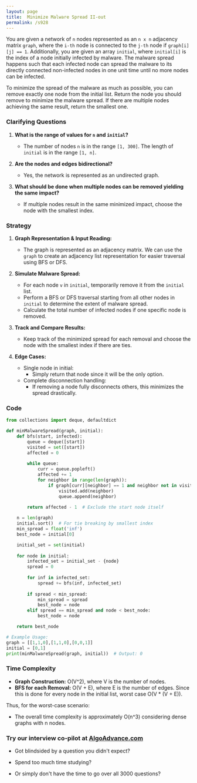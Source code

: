 ```yaml
---
layout: page
title:  Minimize Malware Spread II-out
permalink: /s928
---
```

You are given a network of `n` nodes represented as an `n x n` adjacency matrix `graph`, where the `i-th` node is connected to the `j-th` node if `graph[i][j] == 1`. Additionally, you are given an array `initial`, where `initial[i]` is the index of a node initially infected by malware. The malware spread happens such that each infected node can spread the malware to its directly connected non-infected nodes in one unit time until no more nodes can be infected.

To minimize the spread of the malware as much as possible, you can remove exactly one node from the initial list. Return the node you should remove to minimize the malware spread. If there are multiple nodes achieving the same result, return the smallest one.

### Clarifying Questions
1. **What is the range of values for `n` and `initial`?**
   - The number of nodes `n` is in the range `[1, 300]`. The length of `initial` is in the range `[1, n]`.

2. **Are the nodes and edges bidirectional?**
   - Yes, the network is represented as an undirected graph.

3. **What should be done when multiple nodes can be removed yielding the same impact?**
   - If multiple nodes result in the same minimized impact, choose the node with the smallest index.

### Strategy
1. **Graph Representation & Input Reading:**
   - The graph is represented as an adjacency matrix. We can use the `graph` to create an adjacency list representation for easier traversal using BFS or DFS.

2. **Simulate Malware Spread:**
   - For each node `v` in `initial`, temporarily remove it from the `initial` list.
   - Perform a BFS or DFS traversal starting from all other nodes in `initial` to determine the extent of malware spread.
   - Calculate the total number of infected nodes if one specific node is removed.

3. **Track and Compare Results:**
   - Keep track of the minimized spread for each removal and choose the node with the smallest index if there are ties.

4. **Edge Cases:**
   - Single node in initial:
     - Simply return that node since it will be the only option.
   - Complete disconnection handling:
     - If removing a node fully disconnects others, this minimizes the spread drastically.

### Code
```python
from collections import deque, defaultdict

def minMalwareSpread(graph, initial):
    def bfs(start, infected):
        queue = deque([start])
        visited = set([start])
        affected = 0
        
        while queue:
            curr = queue.popleft()
            affected += 1
            for neighbor in range(len(graph)):
                if graph[curr][neighbor] == 1 and neighbor not in visited and neighbor not in infected:
                    visited.add(neighbor)
                    queue.append(neighbor)
        
        return affected - 1  # Exclude the start node itself

    n = len(graph)
    initial.sort()  # For tie breaking by smallest index
    min_spread = float('inf')
    best_node = initial[0]

    initial_set = set(initial)
    
    for node in initial:
        infected_set = initial_set - {node}
        spread = 0
        
        for inf in infected_set:
            spread += bfs(inf, infected_set)
        
        if spread < min_spread:
            min_spread = spread
            best_node = node
        elif spread == min_spread and node < best_node:
            best_node = node

    return best_node

# Example Usage:
graph = [[1,1,0],[1,1,0],[0,0,1]]
initial = [0,1]
print(minMalwareSpread(graph, initial))  # Output: 0
```

### Time Complexity
- **Graph Construction:** O(V^2), where V is the number of nodes.
- **BFS for each Removal:** O(V + E), where E is the number of edges. Since this is done for every node in the initial list, worst case O(V * (V + E)).

Thus, for the worst-case scenario:
- The overall time complexity is approximately O(n^3) considering dense graphs with n nodes.


### Try our interview co-pilot at [AlgoAdvance.com](https://algoAdvance.com)

- Got blindsided by a question you didn't expect?

- Spend too much time studying?

- Or simply don't have the time to go over all 3000 questions?

